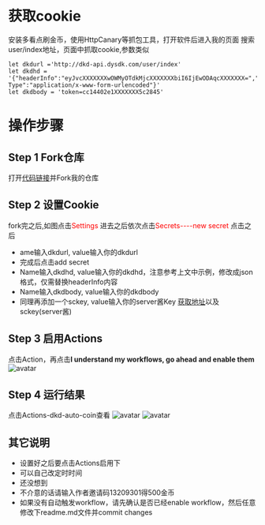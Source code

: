  


# 获取cookie
安装多看点刷金币，使用HttpCanary等抓包工具，打开软件后进入我的页面
搜索user/index地址，页面中抓取cookie,参数类似

```
let dkdurl ='http://dkd-api.dysdk.com/user/index'
let dkdhd = '{"headerInfo":"eyJvcXXXXXXXwOWMyOTdkMjcXXXXXXXbiI6IjEwODAqcXXXXXXX=","Content-Type":"application/x-www-form-urlencoded"}'
let dkdbody = 'token=cc14402e1XXXXXXX5c2845'
```

# 操作步骤
## Step 1 Fork仓库
打开[代码链接](https://github.com/qianx443/dkd)并Fork我的仓库

##  Step 2 设置Cookie
fork完之后,如图点击<font color="red">Settings</font>
进去之后依次点击<font color="red">Secrets----new secret</font>
点击之后
 - ame输入dkdurl, value输入你的dkdurl
 - 完成后点击add secret 
 - Name输入dkdhd, value输入你的dkdhd，注意参考上文中示例，修改成json格式，仅需替换headerInfo内容
 - Name输入dkdbody, value输入你的dkdbody
 - 同理再添加一个sckey,  value输入你的server酱Key [获取地址](https://qmsg.zendee.cn)以及sckey(server酱)


## Step 3 启用Actions
点击Action，再点击**I understand my workflows, go ahead and enable them**  
![avatar](https://cdn.jsdelivr.net/gh/Wenmoux/wenpic/687474703a2f2f74752e79616f68756f2e6d652f696d67732f323032302f30362f333463613136306339373262393932372e706e67.png)
## Step 4 运行结果 
点击Actions-dkd-auto-coin查看
![avatar](https://attach.52pojie.cn/forum/202102/05/092214uaii8arlvaqmf04r.png)
![avatar](https://attach.52pojie.cn/forum/202102/05/090000hqub17o591v979nn.png)

## 其它说明
 - 设置好之后要点击Actions启用下
 - 可以自己改定时时间
 - 还没想到
 - 不介意的话请输入作者邀请码13209301得500金币
 - 如果没有自动触发workflow，请先确认是否已经enable workflow，然后任意修改下readme.md文件并commit changes
